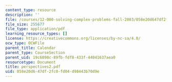 ```yaml
---
content_type: resource
description: ''
file: /courses/12-000-solving-complex-problems-fall-2003/058e20d647df2fc0fd04d98443b70d9e_perspectives2.pdf
file_size: 255677
file_type: application/pdf
learning_resource_types: []
license: https://creativecommons.org/licenses/by-nc-sa/4.0/
ocw_type: OCWFile
parent_title: Calendar
parent_type: CourseSection
parent_uid: 19c6098c-89fb-fdf8-433f-44041637aea0
resourcetype: Document
title: perspectives2.pdf
uid: 058e20d6-47df-2fc0-fd04-d98443b70d9e
---
```

